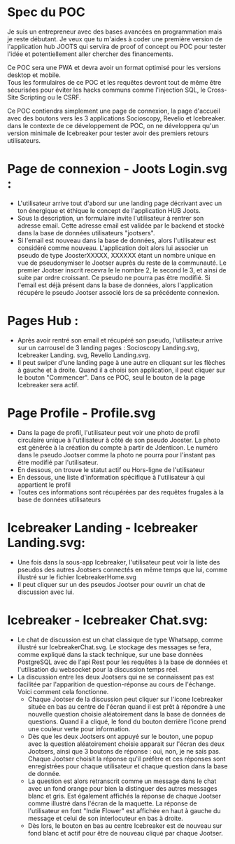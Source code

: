 # Spec du POC   
   
Je suis un entrepreneur avec des bases avancées en programmation mais je reste débutant. Je veux que tu m'aides à coder une première version de l'application hub JOOTS qui servira de proof of concept ou POC pour tester l'idée et potentiellement aller chercher des financements.   
   
Ce POC sera une PWA et devra avoir un format optimisé pour les versions desktop et mobile.   
Tous les formulaires de ce POC et les requêtes devront tout de même être sécurisées pour éviter les hacks communs comme l'injection SQL, le Cross-Site Scripting ou le CSRF.

Ce POC contiendra simplement une page de connexion, la page d'accueil avec des boutons vers les 3 applications Socioscopy, Revelio et Icebreaker. dans le contexte de ce développement de POC, on ne développera qu'un version minimale de Icebreaker pour tester avoir des premiers retours utilisateurs.   
   
# Page de connexion - Joots Login.svg :   
- L'utilisateur arrive tout d'abord sur une landing page décrivant avec un ton énergique et éthique le concept de l'application HUB Joots.   
- Sous la description, un formulaire invite l'utilisateur à rentrer son adresse email. Cette adresse email est validée par le backend et stocké dans la base de données utilisateurs "jootsers".   
- Si l'email est nouveau dans la base de données, alors l'utilisateur est considéré comme nouveau. L'application doit alors lui associer un pseudo de type JoosterXXXXX, XXXXXX étant un nombre unique en vue de pseudonymiser le Jootser auprès du reste de la communauté. Le premier Jootser inscrit recevra le le nombre 2, le second le 3, et ainsi de suite par ordre croissant. Ce pseudo ne pourra pas être modifié.
Si l'email est déjà présent dans la base de données, alors l'application récupére le pseudo Jootser associé lors de sa précédente connexion.   
   
   
# Pages Hub :   
- Après avoir rentré son email et récupéré son pseudo, l'utilisateur arrive sur un carrousel de 3 landing pages : Socioscopy Landing.svg, Icebreaker Landing. svg, Revelio Landing.svg.   
- Il peut swiper d'une landing page à une autre en cliquant sur les flèches à gauche et à droite. Quand il a choisi son application, il peut cliquer sur le bouton "Commencer". Dans ce POC, seul le bouton de la page Icebreaker sera actif.   
   
   
# Page Profile - Profile.svg   
- Dans la page de profil, l'utilisateur peut voir une photo de profil circulaire unique à l'utilisateur à côté de son pseudo Jooster. La photo est générée à la création du compte à partir de Jdenticon. Le numéro dans le pseudo Jootser comme la photo ne pourra pour l'instant pas être modifié par l'utilisateur.   
- En dessous, on trouve le statut actif ou Hors-ligne de l'utilisateur   
- En dessous, une liste d'information spécifique à l'utilisateur à qui appartient le profil   
- Toutes ces informations sont récupérées par des requêtes frugales à la base de données utilisateurs

   
   
# Icebreaker Landing - Icebreaker Landing.svg:   
- Une fois dans la sous-app Icebreaker, l'utilisateur peut voir la liste des pseudos des autres Jootsers connectés en même temps que lui, comme illustré sur le fichier IcebreakerHome.svg   
- Il peut cliquer sur un des pseudos Jootser pour ouvrir un chat de discussion avec lui.    
   
   
# Icebreaker - Icebreaker Chat.svg:   
   
   
- Le chat de discussion est un chat classique de type Whatsapp, comme illustré sur IcebreakerChat.svg. Le stockage des messages se fera, comme expliqué dans la stack technique, sur une base données PostgreSQL avec de l'api Rest pour les requêtes à la base de données et l'utilisation du websocket pour la discussion temps réel.   
- La discussion entre les deux Jootsers qui ne se connaissent pas est facilitée par l'apparition de question-réponse au cours de l'échange. Voici comment cela fonctionne.    
    - Chaque Jootser de la discussion peut cliquer sur l'icone Icebreaker située en bas au centre de l'écran quand il est prêt à répondre à une nouvelle question choisie aléatoirement dans la base de données de questions. Quand il a cliqué, le fond du bouton derrière l'icone prend une couleur verte pour information.   
    - Dès que les deux Jootsers ont appuyé sur le bouton, une popup avec la question aléatoirement choisie apparait sur l'écran des deux Jootsers, ainsi que 3 boutons de réponse :  oui, non, je ne sais pas. Chaque Jootser choisit la réponse qu'il préfère et ces réponses sont enregistrées pour chaque utilisateur et chaque question dans la base de donnée.   
    - La question est alors retranscrit comme un message dans le chat avec un fond orange pour bien la distinguer des autres messages blanc et gris. Est également affichés la réponse de chaque Jootser comme illustré dans l'écran de la maquette. La réponse de l'utilisateur en font "Indie Flower" est affichée en haut à gauche du message et celui de son interlocuteur en bas à droite.   
    - Dès lors, le bouton en bas au centre Icebreaker est de nouveau sur fond blanc et actif pour être de nouveau cliqué par chaque Jootser.

   
   
   
